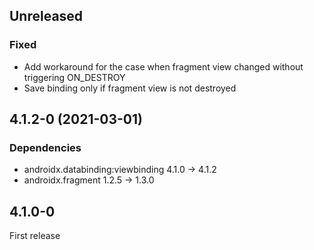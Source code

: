 ## Unreleased

### Fixed

- Add workaround for the case when fragment view changed without triggering ON_DESTROY
- Save binding only if fragment view is not destroyed

## 4.1.2-0 (2021-03-01)

### Dependencies

- androidx.databinding:viewbinding 4.1.0 -> 4.1.2
- androidx.fragment 1.2.5 -> 1.3.0

## 4.1.0-0

First release
